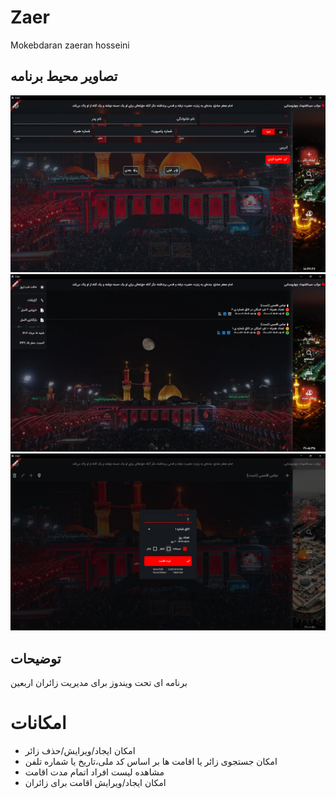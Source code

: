 # Zaer

Mokebdaran zaeran hosseini

## تصاویر محیط برنامه 

![](https://raw.githubusercontent.com/abbasghasemi/zaer/refs/heads/master/assets/s1.jpg)
![](https://raw.githubusercontent.com/abbasghasemi/zaer/refs/heads/master/assets/s2.jpg)
![](https://raw.githubusercontent.com/abbasghasemi/zaer/refs/heads/master/assets/s3.jpg)

## توضیحات 

برنامه ای تحت ویندوز برای مدیریت زائران اربعین

# امکانات 

* امکان ایجاد/ویرایش/حذف زائر
* امکان جستجوی زائر یا اقامت ها بر اساس کد ملی،تاریخ یا شماره تلفن
* مشاهده لیست افراد اتمام مدت اقامت
* امکان ایجاد/ویرایش اقامت برای زائران
